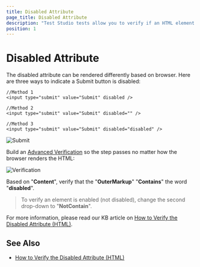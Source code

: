 ```yaml
---
title: Disabled Attribute
page_title: Disabled Attribute
description: "Test Studio tests allow you to verify if an HTML element is disabled. Add verification to check if an element is disabled. "
position: 1
---
```

# Disabled Attribute

The disabled attribute can be rendered differently based on browser. Here are three ways to indicate a Submit button is disabled:


	//Method 1
	<input type="submit" value="Submit" disabled />
 
	//Method 2
	<input type="submit" value="Submit" disabled="" />
 
	//Method 3
	<input type="submit" value="Submit" disabled="disabled" />

![Submit][1]

Build an <a href="/features/verifications/advanced-verification" target="_blank">Advanced Verification</a> so the step passes no matter how the browser renders the HTML:

![Verification][2]

Based on "**Content**", verify that the "**OuterMarkup**" "**Contains**" the word "**disabled**".

> To verify an element is enabled (not disabled), change the second drop-down to "**NotContain**".

For more information, please read our KB article on <a href="/knowledge-base/verification-kb/disabled-attribute-html" target="_blank">How to Verify the Disabled Attribute (HTML)</a>.

## See Also

* <a href="/knowledge-base/verification-kb/disabled-attribute-html" target="_blank">How to Verify the Disabled Attribute (HTML)</a>
 
[1]: /img/troubleshooting-guide/browser-inconsistencies-tg/disabled-attribute/fig1.png
[2]: /img/troubleshooting-guide/browser-inconsistencies-tg/disabled-attribute/fig2.png